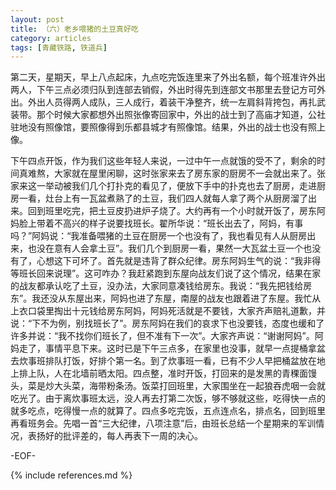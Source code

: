```yaml
---
layout: post
title: （六）老乡喂猪的土豆真好吃
category: articles
tags: [青藏铁路, 铁道兵]
---
```


第二天，星期天，早上八点起床，九点吃完饭连里来了外出名额，每个班准许外出两人，下午三点必须归队到连部去销假，外出时得先到连部文书那里去登记方可外出。外出人员得两人成队，三人成行，着装干净整齐，统一左肩斜背挎包，再扎武装带。那个时候大家都想外出照张像寄回家中，外出的战士到了高庙才知道，公社驻地没有照像馆，要照像得到乐都县城才有照像馆。结果，外出的战士也没有照上像。

下午四点开饭，作为我们这些年轻人来说，一过中午一点就饿的受不了，剩余的时间真难熬，大家就在屋里闲聊，这时张家来去了房东家的厨房不一会就出来了。张家来这一举动被我们几个打扑克的看见了，便放下手中的扑克也去了厨房，走进厨房一看，灶台上有一瓦盆煮熟了的土豆，我们四人就每人拿了两个从厨房溜了出来。回到班里吃完，把土豆皮扔进炉子烧了。大约再有一个小时就开饭了，房东阿妈脸上带着不高兴的样子说要找班长。翟所华说：“班长出去了，阿妈，有事吗？”阿妈说：“我准备喂猪的土豆在厨房一个也没有了，我也看见有人从厨房出来，也没在意有人会拿土豆”。我们几个到厨房一看，果然一大瓦盆土豆一个也没有了，心想这下可坏了。首先就是违背了群众纪律。房东阿妈生气的说：“我非得等班长回来说理”。这可咋办？我赶紧跑到东屋向战友们说了这个情况，结果在家的战友都承认吃了土豆，没办法，大家同意凑钱给房东。我说：“我先把钱给房东”。我还没从东屋出来，阿妈也进了东屋，南屋的战友也跟着进了东屋。我忙从上衣口袋里掏出十元钱给房东阿妈，阿妈死活就是不要钱，大家齐声赔礼道歉，并说：“下不为例，别找班长了”。房东阿妈在我们的哀求下也没要钱，态度也缓和了许多并说：“我不找你们班长了，但不准有下一次”。大家齐声说：“谢谢阿妈”。阿妈走了，事情平息下来。这时已是下午三点多，在家里也没事，就早一点提桶拿盆去炊事班排队打饭，好排个第一名。到了炊事班一看，已有不少人早把桶盆放在地上排上队，人在北墙前晒太阳。四点整，准时开饭，打回来的是发黑的青稞面馒头，菜是炒大头菜，海带粉条汤。饭菜打回班里，大家围坐在一起狼吞虎咽一会就吃光了。由于离炊事班太远，没人再去打第二次饭，够不够就这些，吃得快一点的就多吃点，吃得慢一点的就算了。四点多吃完饭，五点连点名，排点名，回到班里再看班务会。先唱一首“三大纪律，八项注意”后，由班长总结一个星期来的军训情况，表扬好的批评差的，每人再表下一周的决心。

-EOF-

{% include references.md %}
